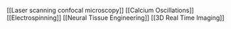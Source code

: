 [[Laser scanning confocal microscopy]]
[[Calcium Oscillations]]
[[Electrospinning]]
[[Neural Tissue Engineering]]
[[3D Real Time Imaging]]

